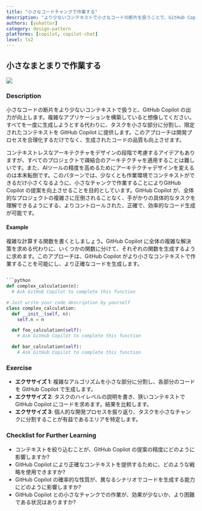 ```yaml
---
title: "小さなコードチャンクで作業する"
description: "より少ないコンテキストで小さなコードの断片を扱うことで、GitHub Copilot の出力の品質が向上します。"
authors: [yuhattor] 
category: design-pattern
platforms: [copilot, copilot-chat]
level: lv2
---
```


## 小さなまとまりで作業する

[<img src="https://img.shields.io/badge/Lv2-Practically_Viable_Pattern-green">](https://github.com/orgs/AI-Native-Development/projects/1/)

### Description

小さなコードの断片をより少ないコンテキストで扱うと、GitHub Copilot の出力が向上します。複雑なアプリケーションを構築していると想像してください。すべてを一度に生成しようとする代わりに、タスクを小さな部分に分割し、限定されたコンテキストを GitHub Copilot に提供します。このアプローチは開発プロセスを合理化するだけでなく、生成されたコードの品質も向上させます。

コンテキストレスなアーキテクチャをデザインの段階で考慮するアイデアもありますが、すべてのプロジェクトで疎結合のアーキテクチャを適用することは難しいです。また、AIツールの精度を高めるためにアーキテクチャデザインを変えるのは本末転倒です。このパターンでは、少なくとも作業環境でコンテキストができるだけ小さくなるように、小さなチャンクで作業することによりGitHub Copilot の提案を向上させることを目的としています。GitHub Copilot が、全体的なプロジェクトの複雑さに圧倒されることなく、手がかりの具体的なタスクを理解できるようにする、よりコントロールされた、正確で、効率的なコード生成が可能です。

#### Example

複雑な計算する関数を書くとしましょう。GitHub Copilot に全体の複雑な解決策を求める代わりに、いくつかの関数に分けて、それぞれの関数を生成するように求めます。このアプローチは、GitHub Copilot がより小さなコンテキストで作業することを可能にし、より正確なコードを生成します。

```python

```python
def complex_calculation(n):
  # Ask GitHub Copilot to complete this function
```

```python
# Just write your code description by yourself
class complex_calculation:
  def __init__(self, n):
    self.n = n

  def foo_calculation(self):
    # Ask GitHub Copilot to complete this function

  def bar_calculation(self):
    # Ask GitHub Copilot to complete this function
```

### Exercise

- **エクササイズ 1**: 複雑なアルゴリズムを小さな部分に分割し、各部分のコードを GitHub Copilot で生成します。
- **エクササイズ 2**: タスクのハイレベルの説明を書き、狭いコンテキストで GitHub Copilot にコードを求めます。結果を比較します。
- **エクササイズ 3**: 個人的な開発プロセスを振り返り、タスクを小さなチャンクに分割することが有益であるエリアを特定します。

### Checklist for Further Learning

- コンテキストを絞り込むことが、GitHub Copilot の提案の精度にどのように影響しますか?
- GitHub Copilot により正確なコンテキストを提供するために、どのような戦略を使用できますか?
- GitHub Copilot の確率的な性質が、異なるシナリオでコードを生成する能力にどのように影響しますか?
- GitHub Copilot との小さなチャンクでの作業が、効果が少ないか、より困難である状況はありますか?
